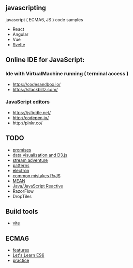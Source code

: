## javascripting
javascript ( ECMA6, JS ) code samples
* React
* Angular
* Vue
* [Svelte](https://learn.svelte.dev/tutorial/welcome-to-svelte)

## Online IDE for JavaScript:
### Ide with VirtualMachine running ( terminal access )
* https://codesandbox.io/
* https://stackblitz.com/
### JavaScript editors
* https://jsfiddle.net/
* http://codepen.io/
* http://plnkr.co/


## TODO
* [promises](https://classroom.udacity.com/courses/ud898)
* [data visualization and D3.js](https://classroom.udacity.com/courses/ud507)
* [stream adventure](http://nodeschool.io)
* [patterns](http://largescalejs.ru/)
* [electron](https://egghead.io/lessons/javascript-create-a-hello-world-app-using-electron)
* [common mistakes RxJS](https://egghead.io/courses/save-time-avoiding-common-mistakes-using-rxjs?utm_source=drip&utm_medium=email&utm_content=rxjs-mistakes)
* [MEAN](http://mean.io)
* [Java/JavaScript Reactive](http://reactivex.io/)
* RazorFlow
* DropTiles

## Build tools
* [vite](https://vitejs.dev/guide/) 

## ECMA6
- [features](http://es6-features.org)
- [Let's Learn ES6](youtube.com) 
- [practice](es6katas.org)
